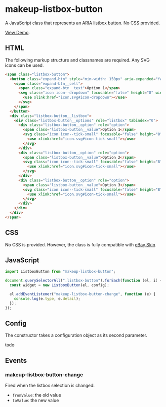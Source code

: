 # makeup-listbox-button

A JavaScript class that represents an ARIA [listbox button](https://ebay.github.io/mindpatterns/input/listbox-button/index.html). No CSS provided.

[View Demo](https://makeup.github.io/makeup-js/makeup-listbox-button/index.html).

## HTML

The following markup structure and classnames are required. Any SVG icons can be used.

```html
<span class="listbox-button">
  <button class="expand-btn" style="min-width: 150px" aria-expanded="false" aria-haspopup="listbox">
    <span class="expand-btn__cell">
      <span class="expand-btn__text">Option 1</span>
      <svg class="icon icon--dropdown" focusable="false" height="8" width="8" aria-hidden="true">
        <use xlink:href="icon.svg#icon-dropdown"></use>
      </svg>
    </span>
  </button>
  <div class="listbox-button__listbox">
    <div class="listbox-button__options" role="listbox" tabindex="0">
      <div class="listbox-button__option" role="option">
        <span class="listbox-button__value">Option 1</span>
        <svg class="icon icon--tick-small" focusable="false" height="8" width="8">
          <use xlink:href="icon.svg#icon-tick-small"></use>
        </svg>
      </div>
      <div class="listbox-button__option" role="option">
        <span class="listbox-button__value">Option 2</span>
        <svg class="icon icon--tick-small" focusable="false" height="8" width="8">
          <use xlink:href="icon.svg#icon-tick-small"></use>
        </svg>
      </div>
      <div class="listbox-button__option" role="option">
        <span class="listbox-button__value">Option 3</span>
        <svg class="icon icon--tick-small" focusable="false" height="8" width="8">
          <use xlink:href="icon.svg#icon-tick-small"></use>
        </svg>
      </div>
    </div>
  </div>
</span>
```

## CSS

No CSS is provided. However, the class is fully compatible with [eBay Skin](https://ebay.github.io/skin/#listbox-button).

## JavaScript

```js
import ListboxButton from "makeup-listbox-button";

document.querySelectorAll(".listbox-button").forEach(function (el, i) {
  const widget = new ListboxButton(el, config);

  el.addEventListener("makeup-listbox-button-change", function (e) {
    console.log(e.type, e.detail);
  });
});
```

## Config

The constructor takes a configuration object as its second parameter.

todo

## Events

### makeup-listbox-button-change

Fired when the listbox selection is changed.

- `fromValue`: the old value
- `toValue`: the new value
